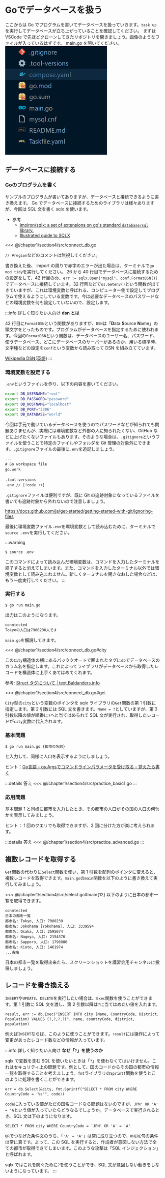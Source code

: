 # Goでデータベースを扱う

ここからは Go でプログラムを書いてデータベースを扱っていきます。`task up`を実行してデータベースが立ち上がっていることを確認してください。
まずは VSCode で先ほどクローンしてきたリポジトリを開きましょう。画像のようなファイルが入っているはずです。 main.go を開いてください。
![](assets/files.png)

## データベースに接続する

### Goのプログラムを書く

サンプルのプログラムが書いてありますが、データベースと接続できるように書き換えます。
Go でデータベースに接続するためのライブラリは様々ありますが、今回は SQL 文を書く sqlx を使います。

- 参考
  - [jmoiron/sqlx: a set of extensions on go's standard `database/sql` library.](https://pkg.go.dev/github.com/jmoiron/sqlx)
  - [Illustrated guide to SQLX](https://jmoiron.github.io/sqlx/)

<<< @/chapter1/section4/src/connect_db.go

`// #region`などのコメントは無視してください。

書き換えた後、 import の周りで赤字のエラーが出た場合は、ターミナルで`go mod tidy`を実行してください。
26 から 40 行目でデータベースに接続するための設定をして、42 行目の`db, err := sqlx.Open("mysql", conf.FormatDSN())`でデータベースに接続しています。32 行目などで`os.Getenv()`という関数が出てきていますが、これは環境変数と呼ばれる、コンピューター側で設定してプログラムで使えるようにしている変数です。今は必要なデータベースのパスワードなどの環境変数を何も設定していないので、設定します。

:::info 詳しく知りたい人向け
**dsn とは**

42 行目に`FormatDSN`という関数がありますが、`DSN`は「**D**ata **S**ource **N**ame」の頭文字をとったものです。プログラムがデータベースを指定するために使われます。今回の`FormatDSN`という関数は、データベースのユーザー名、パスワード、使うデータベース、どこにデータベースのサーバーがあるのか、用いる標準時、文字種などの設定を`conf`という変数から読み取って DSN を組み立てています。

[Wikipedia DSN(英語)](https://en.wikipedia.org/wiki/Data_source_name)
:::

### 環境変数を設定する

`.env`というファイルを作り、以下の内容を書いてください。

```sh
export DB_USERNAME="root"
export DB_PASSWORD="password"
export DB_HOSTNAME="localhost"
export DB_PORT="3306"
export DB_DATABASE="world"
```

今回は手元で動いているデータベースを使うのでパスワードなどが知られても問題ありませんが、実際には環境変数など外部の人に知られたくない、GitHub などに上げたくないファイルもあります。そのような場合は、`.gitignore`というファイルを使うことで特定のファイルやフォルダを Git 管理の対象外にできます。`.gitignore`ファイルの最後に`.env`を追記しましょう。

```txt
...
# Go workspace file
go.work

.tool-versions
.env // [!code ++]
```

`.gitignore`ファイルは便利ですが、既に Git の追跡対象になっているファイルを書いても追跡対象から外れないので注意しましょう。

https://docs.github.com/ja/get-started/getting-started-with-git/ignoring-files

最後に環境変数ファイル`.env`を環境変数として読み込むために、ターミナルで`source .env`を実行してください。

:::warning

```sh{:no-line-numbers}
$ source .env
```

このコマンドによって読み込んだ環境変数は、コマンドを入力したターミナルを終了すると消えてしまいます。また、コマンドを入力したターミナル以外では環境変数として読み込まれません。新しくターミナルを開きなおした場合などは、もう一度実行してください。
:::

### 実行する

```sh{:no-line-numbers}
$ go run main.go
```

出力はこのようになります。

```txt
conntected
Tokyoの人口は7980230人です
```

`main.go`を解説してきます。

<<< @/chapter1/section4/src/connect_db.go#city

この`City`構造体の横にあるバッククオートで囲まれたタグに`db`でデータベースのカラム名を指定します。これによってライブラリがデータベースから取得したレコードを構造体に上手くあてはめてくれます。

参考: [Struct タグについて | text.Baldanders.info](https://text.baldanders.info/golang/struct-tag/)

<<< @/chapter1/section4/src/connect_db.go#get

`City`型の`city`という変数のポインタを sqlx ライブラリの`Get`関数の第 1 引数に指定します。第 2 引数には SQL 文を書きます。`Name = ?`としていますが、第 3 引数以降の値が順番に`?`へと当てはめられて SQL 文が実行され、取得したレコードが`city`変数に代入されます。

### 基本問題

```sh{:no-line-numbers}
$ go run main.go {都市の名前}
```

と入力して、同様に人口を表示するようにしましょう。

ヒント：[Go言語 - os.Argsでコマンドラインパラメータを受け取る - 覚えたら書く](https://blog.y-yuki.net/entry/2017/04/30/000000)

:::details 答え
<<< @/chapter1/section4/src/practice_basic1.go
:::

### 応用問題

基本問題 1 と同様に都市を入力したとき、その都市の人口がその国の人口の何％かを表示してみましょう。

ヒント： 1 回のクエリでも取得できますが、2 回に分けた方が楽に考えられます。

:::details 答え
<<< @/chapter1/section4/src/practice_advanced.go
:::

## 複数レコードを取得する

`Get`関数の代わりに`Select`関数を使い、第 1 引数を配列のポインタに変えると、複数レコードを取得できます。`main.go`の`main`関数を以下のように書き換えて実行してみましょう。

<<< @/chapter1/section4/src/select.go#main{12}
以下のように日本の都市一覧を取得できます。

```txt{:no-line-numbers}
conntected
日本の都市一覧
都市名: Tokyo, 人口: 7980230
都市名: Jokohama [Yokohama], 人口: 3339594
都市名: Osaka, 人口: 2595674
都市名: Nagoya, 人口: 2154376
都市名: Sapporo, 人口: 1790886
都市名: Kioto, 人口: 1461974
...省略
```

日本の都市一覧を取得出来たら、スクリーンショットを講習会用チャンネルに投稿しましょう。

## レコードを書き換える

`INSERT`や`UPDATE`、`DELETE`を実行したい場合は、`Exec`関数を使うことができます。第 1 引数に SQL 文を渡し、第 2 引数以降は`?`に当てはめたい値を入れます。

```go{:no-line-numbers}
result, err := db.Exec("INSERT INTO city (Name, CountryCode, District, Population) VALUES (?,?,?,?)", name, countryCode, district, population)
```

例えば`INSERT`ならば、このように使うことができます。`result`には操作によって変更があったレコード数などの情報が入っています。

:::info 詳しく知りたい人向け
**なぜ「`?`」を使うのか**

sqlx で変数を含む SQL を使いたいときは「`?`」を使わなくてはいけません。これはセキュリティ上の問題です。例として、国のコードからその国の都市の情報一覧を取得することを考えましょう。`fmt`ライブラリの`Sprintf`関数を使うとこのように処理を書くことができます。

```go{:no-line-numbers}
err = db.Select(&city, fmt.Sprintf("SELECT * FROM city WHERE CountryCode = '%s'", code))
```

`code`に入っている値がただの国名コードなら問題はないのですが、`JPN' OR 'A' = 'A`という値が入っていたらどうなるでしょうか。データベースで実行されるとき、SQL 文は下のようになります。

```sql{:no-line-numbers}
SELECT * FROM city WHERE CountryCode = 'JPN' OR 'A' = 'A'
```

`OR`でつなげた条件文のうち、「`'A' = 'A'`」は常に成り立つので、`WHERE`句の条件は常に真です。よって、この SQL を実行すると、作成者が意図しない方法で全ての都市が取得できてしまいます。このような攻撃は「SQL インジェクション」と呼ばれます。

sqlx ではこれを防ぐために`?`を使うことができ、SQL 文が意図しない動きをしないようになっています。
:::
